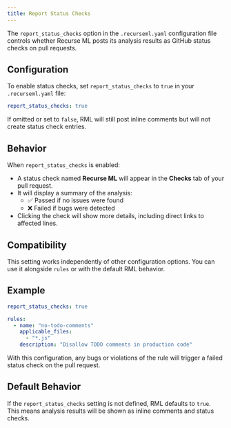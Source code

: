 ```yaml
---
title: Report Status Checks
---
```


The `report_status_checks` option in the `.recurseml.yaml` configuration file controls whether Recurse ML posts its analysis results as GitHub status checks on pull requests.

## Configuration

To enable status checks, set `report_status_checks` to `true` in your `.recurseml.yaml` file:

```yaml
report_status_checks: true
```

If omitted or set to `false`, RML will still post inline comments but will not create status check entries.

## Behavior

When `report_status_checks` is enabled:

- A status check named **Recurse ML** will appear in the **Checks** tab of your pull request.
- It will display a summary of the analysis:
  - ✅ Passed if no issues were found
  - ❌ Failed if bugs were detected
- Clicking the check will show more details, including direct links to affected lines.

## Compatibility

This setting works independently of other configuration options. You can use it alongside `rules` or with the default RML behavior.

## Example

```yaml
report_status_checks: true

rules:
  - name: "no-todo-comments"
    applicable_files:
      - "*.js"
    description: "Disallow TODO comments in production code"
```

With this configuration, any bugs or violations of the rule will trigger a failed status check on the pull request.

## Default Behavior

If the `report_status_checks` setting is not defined, RML defaults to `true`. This means analysis results will be shown as inline comments and status checks.
